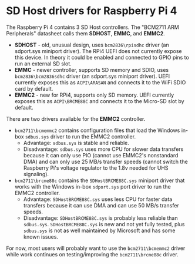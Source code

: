 # SD Host drivers for Raspberry Pi 4

The Raspberry Pi 4 contains 3 SD Host controllers. The "BCM2711 ARM Peripherals"
datasheet calls them **SDHOST**, **EMMC**, and **EMMC2**.

- **SDHOST** - old, unusual design, uses `bcm2836\rpisdhc` driver (an sdport.sys
  miniport driver). The RPi4 UEFI does not currently expose this device. In
  theory it could be enabled and connected to GPIO pins to run an external SD
  slot.
- **EMMC** - newer controller, supports SD memory and SDIO, uses
  `bcm2836\bcm2836sdhc` driver (an sdport.sys miniport driver). UEFI currently
  exposes this as `ACPI\ARASAN` and connects it to the WiFi SDIO card by
  default.
- **EMMC2** - new for RPi4, supports only SD memory. UEFI currently exposes this
  as `ACPI\BRCME88C` and connects it to the Micro-SD slot by default.

There are two drivers available for the **EMMC2** controller.

- `bcm2711\bcmemmc2` contains configuration files that load the Windows in-box
  `sdbus.sys` driver to run the EMMC2 controller.
  - Advantage: `sdbus.sys` is stable and reliable.
  - Disadvantage: `sdbus.sys` uses more CPU for slower data transfers because it
    can only use PIO (cannot use EMMC2's nonstandard DMA) and can only use 25
    MB/s transfer speeds (cannot switch the Raspberry Pi's voltage regulator to
    the 1.8v needed for UHS signaling).
- `bcm2711\brcme88c` contains the `SDHostBRCME88C.sys` miniport driver that
  works with the Windows in-box `sdport.sys` port driver to run the EMMC2
  controller.
  - Advantage: `SDHostBRCME88C.sys` uses less CPU for faster data transfers
    because it can use DMA and can use 50 MB/s transfer speeds.
  - Disadvantage: `SDHostBRCME88C.sys` is probably less reliable than
    `sdbus.sys`. `SDHostBRCME88C.sys` is new and not yet fully tested, plus
    `sdbus.sys` is not as well maintained by Microsoft and has some known
    issues.

For now, most users will probably want to use the `bcm2711\bcmemmc2` driver
while work continues on testing/improving the `bcm2711\brcme88c` driver.
